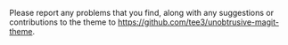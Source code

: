 <!-- Copyright (C) 2016 by Thomas A. Brown -->

Please report any problems that you find, along with any suggestions
or contributions to the theme to
https://github.com/tee3/unobtrusive-magit-theme.
